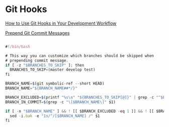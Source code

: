 # Git Hooks
[How to Use Git Hooks in Your Development Workflow](https://hackernoon.com/how-to-use-git-hooks-in-your-development-workflow-a94e66a0f3eb)

[Prepend Git Commit Messages](http://blog.bartoszmajsak.com/blog/2012/11/07/lazy-developers-toolbox-number-1-prepend-git-commit-messages/)


```javascript

#!/bin/bash

# This way you can customize which branches should be skipped when
# prepending commit message. 
if [ -z "$BRANCHES_TO_SKIP" ]; then
  BRANCHES_TO_SKIP=(master develop test)
fi

BRANCH_NAME=$(git symbolic-ref --short HEAD)
BRANCH_NAME="${BRANCH_NAME##*/}"

BRANCH_EXCLUDED=$(printf "%s\n" "${BRANCHES_TO_SKIP[@]}" | grep -c "^$BRANCH_NAME$")
BRANCH_IN_COMMIT=$(grep -c "\[$BRANCH_NAME\]" $1)

if [ -n "$BRANCH_NAME" ] && ! [[ $BRANCH_EXCLUDED -eq 1 ]] && ! [[ $BRANCH_IN_COMMIT -ge 1 ]]; then 
  sed -i.bak -e "1s/^/[$BRANCH_NAME] /" $1
fi
```
